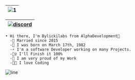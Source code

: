 |![1](https://github.com/user-attachments/assets/fa2e36d7-3b3d-4140-bd36-94ffdfc51783)|
|---|

|[![discord](https://github.com/user-attachments/assets/ce13c4da-ce4f-4f49-b075-e51c9dd37ab4)](https://discord.com/invite/mpz2hJ6PM6)|
|---|

```yarn
• Hi there, I'm Bylickilabs from AlphaDevelopment👋
  -💍 Married since 2015
  -👶 I was born on March 17th, 1982
  -⚡ I'm a software Developer working on many Projects. 
  -🕵️‍♀️ I'll Finish it 100%
  -🧸 I am very proud of my Work 
  -🧑‍💻 I love Coding
``` 
    
![line](https://github.com/bylickilabs/bylickilabs/assets/109308073/bfd77a60-d426-4470-b417-fdbab0166188) 

<!--
**bylickilabs/bylickilabs** is a ✨ _special_ ✨ repository because its `README.md` (this file) appears on your GitHub profile.
-->
